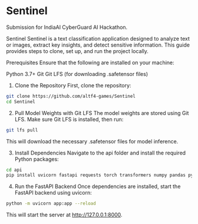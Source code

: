 # Sentinel
Submission for IndiaAI CyberGuard AI Hackathon.

Sentinel
Sentinel is a text classification application designed to analyze text or images, extract key insights, and detect sensitive information. This guide provides steps to clone, set up, and run the project locally.

Prerequisites
Ensure that the following are installed on your machine:

Python 3.7+
Git
Git LFS (for downloading .safetensor files)
1. Clone the Repository
First, clone the repository:
```bash
git clone https://github.com/altf4-games/Sentinel
cd Sentinel
```

2. Pull Model Weights with Git LFS
The model weights are stored using Git LFS. Make sure Git LFS is installed, then run:

```bash
git lfs pull
```
This will download the necessary .safetensor files for model inference.

3. Install Dependencies
Navigate to the api folder and install the required Python packages:
```bash
cd api
pip install uvicorn fastapi requests torch transformers numpy pandas python-multipart
```

4. Run the FastAPI Backend
Once dependencies are installed, start the FastAPI backend using uvicorn:

```bash
python -m uvicorn app:app --reload
```

This will start the server at http://127.0.0.1:8000.
